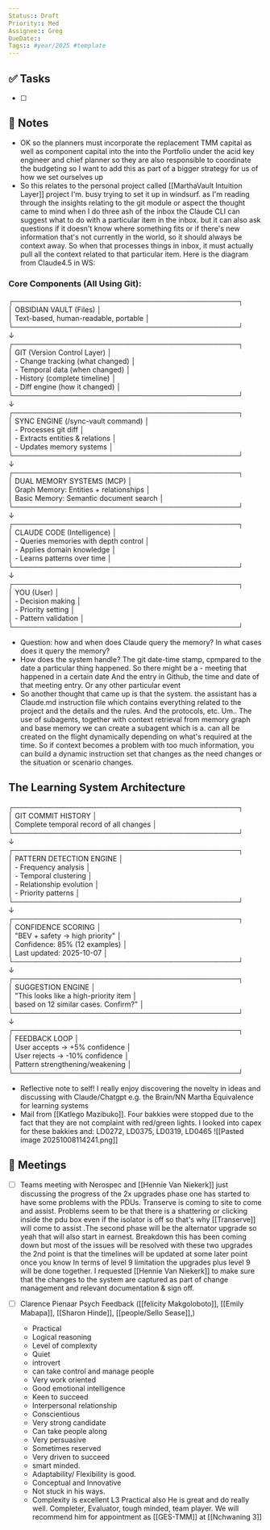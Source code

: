 ```yaml
---
Status:: Draft
Priority:: Med
Assignee:: Greg
DueDate:: 
Tags:: #year/2025 #template
---
```


## ✅ Tasks
- [ ]

## 📝 Notes
- OK so the planners must incorporate the replacement TMM capital as well as component capital into the into the Portfolio under the acid key engineer and chief planner so they are also responsible to coordinate the budgeting so I want to add this as part of a bigger strategy for us of how we set ourselves up
- So this relates to the personal project called [[MarthaVault Intuition Layer]] project I'm. busy trying to set it up in windsurf. as I'm reading through the insights relating to the git module or aspect the thought came to mind when I do three ash of the inbox the Claude CLI can suggest what to do with a particular item in the inbox. but it can also ask questions if it doesn't know where something fits or if there's new information that's not currently in the world, so it should always be context away. So when that processes things in inbox, it must actually pull all the context related to that particular item. Here is the diagram from Claude4.5 in WS:
### **Core Components (All Using Git):**
┌─────────────────────────────────────────────┐  
│ OBSIDIAN VAULT (Files) │  
│ Text-based, human-readable, portable │  
└─────────────────────────────────────────────┘  
↓  
┌─────────────────────────────────────────────┐  
│ GIT (Version Control Layer) │  
│ - Change tracking (what changed) │  
│ - Temporal data (when changed) │  
│ - History (complete timeline) │  
│ - Diff engine (how it changed) │  
└─────────────────────────────────────────────┘  
↓  
┌─────────────────────────────────────────────┐  
│ SYNC ENGINE (/sync-vault command) │  
│ - Processes git diff │  
│ - Extracts entities & relations │  
│ - Updates memory systems │  
└─────────────────────────────────────────────┘  
↓  
┌─────────────────────────────────────────────┐  
│ DUAL MEMORY SYSTEMS (MCP) │  
│ Graph Memory: Entities + relationships │  
│ Basic Memory: Semantic document search │  
└─────────────────────────────────────────────┘  
↓  
┌─────────────────────────────────────────────┐  
│ CLAUDE CODE (Intelligence) │  
│ - Queries memories with depth control │  
│ - Applies domain knowledge │  
│ - Learns patterns over time │  
└─────────────────────────────────────────────┘  
↓  
┌─────────────────────────────────────────────┐  
│ YOU (User) │  
│ - Decision making │  
│ - Priority setting │  
│ - Pattern validation │  
└─────────────────────────────────────────────┘
- Question: how and when does Claude query the memory? In what cases does it query the memory?
- How does the system handle? The git date-time stamp, cpmpared to the date a particular thing happened. So there might be a - meeting that happened in a certain date And the entry in Github, the time and date of that meeting entry. Or any other particular event
- So another thought that came up is that the system. the assistant has a Claude.md instruction file which contains everything related to the project and the details and the rules. And the protocols, etc. Um.. The use of subagents, together with context retrieval from memory graph and base memory we can create a subagent which is a. can all be created on the flight dynamically depending on what's required at the time. So if context becomes a problem with too much information, you can build a dynamic instruction set that changes as the need changes or the situation or scenario changes.

## **The Learning System Architecture**

┌─────────────────────────────────────────────┐  
│         GIT COMMIT HISTORY                  │  
│  Complete temporal record of all changes    │  
└─────────────────────────────────────────────┘  
                    ↓  
┌─────────────────────────────────────────────┐  
│      PATTERN DETECTION ENGINE               │  
│  - Frequency analysis                       │  
│  - Temporal clustering                      │  
│  - Relationship evolution                   │  
│  - Priority patterns                        │  
└─────────────────────────────────────────────┘  
                    ↓  
┌─────────────────────────────────────────────┐  
│       CONFIDENCE SCORING                    │  
│  "BEV + safety → high priority"             │  
│  Confidence: 85% (12 examples)              │  
│  Last updated: 2025-10-07                   │  
└─────────────────────────────────────────────┘  
                    ↓  
┌─────────────────────────────────────────────┐  
│      SUGGESTION ENGINE                      │  
│  "This looks like a high-priority item      │  
│   based on 12 similar cases. Confirm?"      │  
└─────────────────────────────────────────────┘  
                    ↓  
┌─────────────────────────────────────────────┐  
│       FEEDBACK LOOP                         │  
│  User accepts → +5% confidence              │  
│  User rejects → -10% confidence             │  
│  Pattern strengthening/weakening            │  
└─────────────────────────────────────────────┘

- Reflective note to self! I really enjoy discovering the novelty in ideas and discussing with Claude/Chatgpt e.g. the Brain/NN Martha Equivalence for learning systems
- Mail from [[Katlego Mazibuko]]. Four bakkies were stopped due to the fact that they are not complaint with red/green lights. I looked into capex for these bakkies and: 
	LD0272, LD0375, LD0319, LD0465
	![[Pasted image 20251008114241.png]]

## 📅 Meetings
- [ ] Teams meeting with Nerospec and [[Hennie Van Niekerk]] just discussing the progress of the 2x upgrades phase one has started to have some problems with the PDUs. Transerve is coming to site to come and assist. Problems seem to be that there is a shattering or clicking inside the pdu box even if the isolator is off so that's why [[Transerve]] will come to assist .The second phase will be the alternator upgrade so yeah that will also start in earnest. Breakdown this has been coming down but most of the issues will be resolved with these two upgrades the 2nd point is that the timelines will be updated at some later point once you know In terms of level 9 limitation the upgrades plus level 9 will be done together. I requested [[Hennie Van Niekerk]] to make sure that the changes to the system are captured as part of change management and relevant documentation  & sign off.

- [ ] Clarence Pienaar Psych Feedback ([[felicity Makgoloboto]], [[Emily Mabapa]], [[Sharon Hinde]], [[people/Sello Sease]],)
	- Practical
	- Logical  reasoning
	- Level of complexity
	- Quiet
	- introvert
	- can take control and manage people
	- Very work oriented
	- Good emotional intelligence
	- Keen to succeed
	- Interpersonal relationship
	- Conscientious
	- Very strong candidate
	- Can take people along
	- Very persuasive
	- Sometimes reserved
	- Very driven to succeed
	- smart minded.
	- Adaptability/ Flexibility is good.
	- Conceptual and Innovative
	- Not stuck in his ways.
	- Complexity is excellent L3 Practical also 
He is great and do really well.
Completer, Evaluator, tough minded, team player.
We will recommend him for appointment as [[GES-TMM]] at [[Nchwaning 3]]